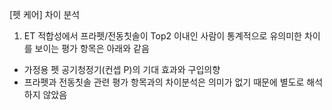 [펫 케어] 차이 분석

1.	ET 적합성에서 프라펫/전동칫솔이 Top2 이내인 사람이 통계적으로 유의미한 차이를 보이는 평가 항목은 아래와 같음
-	가정용 펫 공기청정기(컨셉 P)의 기대 효과와 구입의향
-	프라펫과 전동칫솔 관련 평가 항목과의 차이분석은 의미가 없기 때문에 별도로 해석하지 않았음
